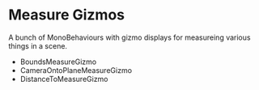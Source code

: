 
# Measure Gizmos

A bunch of MonoBehaviours with gizmo displays for measureing various things in a scene.

- BoundsMeasureGizmo
- CameraOntoPlaneMeasureGizmo
- DistanceToMeasureGizmo